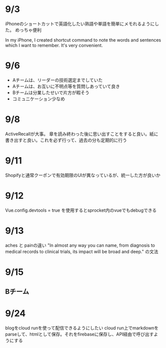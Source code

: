# 9/3

iPhoneのショートカットで英語化したい熟語や単語を簡単にメモれるようにした。
めっちゃ便利

In my iPhone, I created shortcut command to note the words and sentences which I want to remember. It's very convenient.

# 9/6

- Aチームは、リーダーの技術選定までしていた
- Aチームは、お互いに不明点等を質問しあっていて良き
- Bチームは分業したせいで片方が暇そう
- コミュニケーション少なめ

# 9/8

ActiveRecallが大事。
章を読み終わった後に思い出すことをすると良い。紙に書き出すと良い。これを必ず行って、過去の分も定期的に行う

# 9/11

Shopifyと通常クーポンで有効期限のUIが異なっているが、統一した方が良いか

# 9/12

Vue.config.devtools = true
を使用するとsprocket内のvueでもdebugできる

# 9/13

aches と painの違い
"In almost any way you can name, from diagnosis to medical records to clinical trials, its impact will be broad and deep." の文法

# 9/15

## Bチーム


# 9/24

blogをcloud runを使って配信できるようにしたい
cloud run上でmarkdownをparseして、htmlとして保存。それをfirebaseに保存し、API経由で呼び出すようにする
